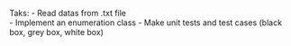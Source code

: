 Taks: - Read datas from .txt file  
      - Implement an enumeration class
      - Make unit tests and test cases (black box, grey box, white box)
